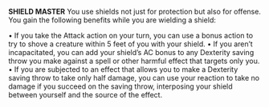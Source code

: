 __**SHIELD MASTER**__
You use shields not just for protection but also for offense. You gain the following benefits while you are wielding a shield:

• If you take the Attack action on your turn, you can use a bonus action to try to shove a creature within 5 feet of you with your shield.
• If you aren’t incapacitated, you can add your shield’s AC bonus to any Dexterity saving throw you make against a spell or other harmful effect that targets only you.
• If you are subjected to an effect that allows you to make a Dexterity saving throw to take only half damage, you can use your reaction to take no damage if you succeed on the saving throw, interposing your shield between yourself and the source of the effect.